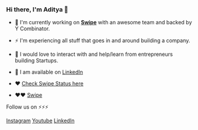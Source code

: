 <!--
**swipe9/swipe9** is a ✨ _special_ ✨ repository because its `README.md` (this file) appears on your GitHub profile.

Here are some ideas to get you started:

- 🔭 I’m currently working on
- 🌱 I’m currently learning ...
- 👯 I’m looking to collaborate on ...
- 🤔 I’m looking for help with ...
- 💬 Ask me about ...
- 📫 How to reach me: ...
- 😄 Pronouns: ...
- ⚡ Fun fact: ...
-->

### Hi there, I'm Aditya 👋

- 🔭 I'm currently working on [**Swipe**](https://getswipe.in) with an awesome team and backed by Y Combinator.

- ⚡ I'm experiencing all stuff that goes in and around building a company.

- :raised_hands: I would love to interact with and help/learn from entrepreneurs building Startups.

- :email: I am available on [LinkedIn](https://www.linkedin.com/company/getswipeindia)

- ❤️ [Check Swipe Status here](https://swipeapp.statuspage.io/)

- ❤️❤️ [Swipe](https://bento.me/swipe)

Follow us on ⚡⚡⚡

[Instagram](https://www.instagram.com/getswipeindia/)
[Youtube](https://www.youtube.com/@swipebilling)
[LinkedIn](https://www.linkedin.com/company/getswipeindia)
